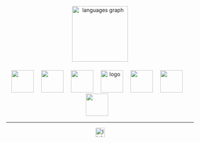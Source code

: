 <div align="center">
  <img src="https://github-readme-stats.vercel.app/api/top-langs?username=mauricioluanss&locale=pt-br&hide_title=false&layout=compact&card_width=320&langs_count=5&theme=white&hide_border=true&order=2" height="150" alt="languages graph"  />
</div>

###
<div align="center">
  <img src="https://skillicons.dev/icons?i=python" height="60" alt=""  />
  <img width="12" />
  <img src="https://skillicons.dev/icons?i=java" height="60" alt=""  />
  <img width="12" />
  <img src="https://skillicons.dev/icons?i=js" height="60" alt=""  />
  <img width="12" />
  <img src="https://skillicons.dev/icons?i=nodejs" height="60" alt="logo"  />
  <img width="12" />
  <img src="https://skillicons.dev/icons?i=mongodb" height="60" alt=""  />
  <img width="12" />
  <img src="https://skillicons.dev/icons?i=vuejs" height="60" alt=""  />
  <img width="12" />
  <img src="https://skillicons.dev/icons?i=vuetify" height="60" alt=""  />
  <img width="12" />
</div>
<hr>
<div align="center">
  <a href="https://br.linkedin.com/in/mauricioluanss" target="_blank">
    <img src="https://img.shields.io/static/v1?message=LinkedIn&logo=linkedin&label=&color=0077B5&logoColor=black&labelColor=&style=flat" height="25" alt="linkedin logo"  />
  </a>
</div>
